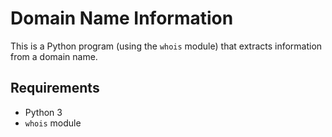 # Domain Name Information
This is a Python program (using the `whois` module) that extracts information from a domain name.

## Requirements

- Python 3
- `whois` module
